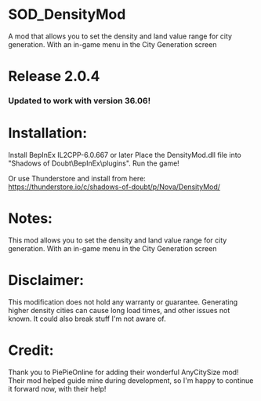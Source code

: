 # SOD_DensityMod
A mod that allows you to set the density and land value range for city generation. With an in-game menu in the City Generation screen

# Release 2.0.4
### Updated to work with version 36.06! ###

# Installation: 

Install BepInEx IL2CPP-6.0.667 or later
Place the DensityMod.dll file into "Shadows of Doubt\BepInEx\plugins". Run the game!

Or use Thunderstore and install from here: https://thunderstore.io/c/shadows-of-doubt/p/Nova/DensityMod/

# Notes: 

This mod allows you to set the density and land value range for city generation. With an in-game menu in the City Generation screen 

# Disclaimer: 

This modification does not hold any warranty or guarantee. Generating higher density cities can cause long load times, and other issues not known. It could also break stuff I'm not aware of.

# Credit:

Thank you to PiePieOnline for adding their wonderful AnyCitySize mod! Their mod helped guide mine during development, so I'm happy to continue it forward now, with their help! 
